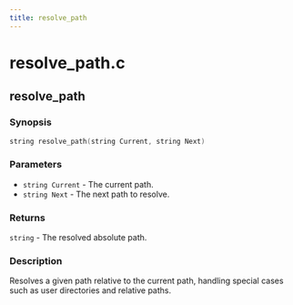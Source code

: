 ```yaml
---
title: resolve_path
---
```

# resolve_path.c

## resolve_path

### Synopsis

```c
string resolve_path(string Current, string Next)
```

### Parameters

* `string Current` - The current path.
* `string Next` - The next path to resolve.

### Returns

`string` - The resolved absolute path.

### Description

Resolves a given path relative to the current path, handling
special cases such as user directories and relative paths.


